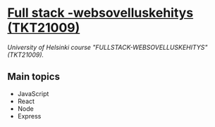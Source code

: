 # [Full stack -websovelluskehitys (TKT21009)](https://fullstack-hy.github.io)
_University of Helsinki course "FULLSTACK-WEBSOVELLUSKEHITYS" (TKT21009)._

## Main topics
* JavaScript
* React
* Node
* Express

